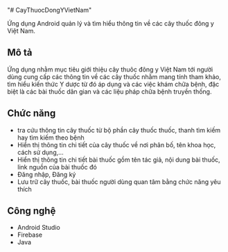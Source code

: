 "# CayThuocDongYVietNam" 

Ứng dụng Android quản lý và tìm hiểu thông tin về các cây thuốc đông y Việt Nam.

## Mô tả
Ứng dụng nhằm mục tiêu giới thiệu cây thuôc đông y Việt Nam tới người dùng cung cấp các thông tin 
về các cây thuốc nhằm mang tính tham khảo, tìm hiểu kiến thức Y dược từ đó áp dụng 
và các việc khám chữa bệnh, đặc biệt là các bài thuốc dân gian và các liệu pháp chữa 
bệnh truyền thống.

## Chức năng
- tra cứu thông tin cây thuốc từ bộ phần cây thuốc thuốc, thanh tìm kiếm hay tìm kiếm theo bệnh
- Hiển thị thông tin chi tiết của cây thuốc về nơi phân bố, tên khoa học, cách sử dụng,...
- Hiển thị thông tin chi tiết bài thuốc gồm tên tác giả, nội dung bài thuốc, link nguồn của bài thuốc đó
- Đăng nhập, Đăng ký
- Lưu trữ cây thuốc, bài thuốc người dùng quan tâm bằng chức năng yêu thích

## Công nghệ
- Android Studio
- Firebase
- Java
